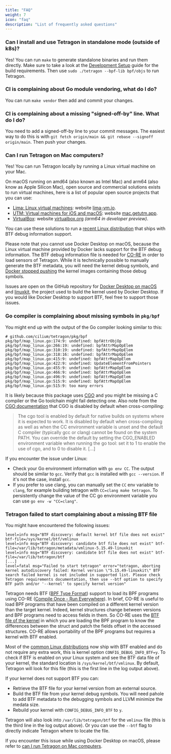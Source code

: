 ```yaml
---
title: "FAQ"
weight: 7
icon: "faq"
description: "List of frequently asked questions"
---
```


### Can I install and use Tetragon in standalone mode (outside of k8s)?

Yes! You can run `make` to generate standalone binaries and run them directly.
Make sure to take a look at the [Development Setup](/docs/contribution-guide/development-setup/)
guide for the build requirements. Then use `sudo ./tetragon --bpf-lib bpf/objs`
to run Tetragon.

### CI is complaining about Go module vendoring, what do I do?

You can run `make vendor` then add and commit your changes.

### CI is complaining about a missing "signed-off-by" line. What do I do?

You need to add a signed-off-by line to your commit messages. The easiest way
to do this is with `git fetch origin/main && git rebase --signoff origin/main`.
Then push your changes.

### Can I run Tetragon on Mac computers?

Yes! You can run Tetragon locally by running a Linux virtual machine on your
Mac.

On macOS running on amd64 (also known as Intel Mac) and arm64 (also know as
Apple Silicon Mac), open source and commercial solutions exists to run virtual
machines, here is a list of popular open source projects that you can use:
- [Lima: Linux virtual machines](https://github.com/lima-vm/lima): website
  [lima-vm.io](https://lima-vm.io/).
- [UTM: Virtual machines for iOS and macOS](https://github.com/utmapp/UTM):
  website [mac.getutm.app](https://mac.getutm.app/).
- [VirtualBox](https://www.virtualbox.org/browser): website
  [virtualbox.org](https://www.virtualbox.org/) _(arm64 in developer preview)_.

You can use these solutions to run a [recent Linux distribution](https://github.com/libbpf/libbpf#bpf-co-re-compile-once--run-everywhere)
that ships with BTF debug information support.

Please note that you cannot use Docker Desktop on macOS, because the Linux
virtual machine provided by Docker lacks support for the BTF debug information.
The BTF debug information file is needed for [CO-RE](https://nakryiko.com/posts/bpf-portability-and-co-re/)
in order to load sensors of Tetragon. While it is technically possible to
manually generate the BTF metadata, you will need the kernel debug symbols, and
[Docker stopped pushing](https://hub.docker.com/r/linuxkit/kernel) the kernel
images containing those debug symbols.

Issues are open on the GitHub repository for [Docker Desktop on macOS](https://github.com/docker/for-mac/issues/6800)
and [linuxkit](https://github.com/linuxkit/linuxkit/issues/3755), the project
used to build the kernel used by Docker Desktop. If you would like Docker
Desktop to support BTF, feel free to support those issues.

### Go compiler is complaining about missing symbols in `pkg/bpf`

You might end up with the output of the Go compiler looking similar to this:
```
# github.com/cilium/tetragon/pkg/bpf
pkg/bpf/map_linux.go:174:9: undefined: bpfAttrObjOp
pkg/bpf/map_linux.go:266:19: undefined: bpfAttrMapOpElem
pkg/bpf/map_linux.go:310:19: undefined: bpfAttrMapOpElem
pkg/bpf/map_linux.go:318:16: undefined: bpfAttrMapOpElem
pkg/bpf/map_linux.go:415:9: undefined: bpfAttrMapOpElem
pkg/bpf/map_linux.go:422:9: undefined: UpdateElementFromPointers
pkg/bpf/map_linux.go:455:9: undefined: bpfAttrMapOpElem
pkg/bpf/map_linux.go:466:9: undefined: bpfAttrMapOpElem
pkg/bpf/map_linux.go:496:9: undefined: bpfAttrMapOpElem
pkg/bpf/map_linux.go:515:9: undefined: bpfAttrMapOpElem
pkg/bpf/map_linux.go:515:9: too many errors
```

It is likely because this package uses [CGO](https://pkg.go.dev/cmd/cgo) and
you might be missing a C compiler or the Go toolchain might fail detecting one.
Also note from the [CGO documentation](https://pkg.go.dev/cmd/cgo) that CGO is
disabled by default when cross-compiling:
> The cgo tool is enabled by default for native builds on systems where it is
> expected to work. It is disabled by default when cross-compiling as well as
> when the CC environment variable is unset and the default C compiler
> (typically gcc or clang) cannot be found on the system PATH. You can override
> the default by setting the CGO_ENABLED environment variable when running the
> go tool: set it to 1 to enable the use of cgo, and to 0 to disable it. [...]

If you encounter the issue under Linux:
- Check your Go environment information with `go env CC`. The output should be
  similar to `gcc`. Verify that `gcc` is installed with `gcc --version`. If
  it's not the case, install `gcc`.
- If you prefer to use clang, you can manually set the `CC` env variable to
  `clang`, for example building tetragon with `CC=clang make tetragon`. To
  persistently change the value of the CC go environment variable you can use
  `go env -w "CC=clang"`.

### Tetragon failed to start complaining about a missing BTF file

You might have encountered the following issues:
```
level=info msg="BTF discovery: default kernel btf file does not exist" btf-file=/sys/kernel/btf/vmlinux
level=info msg="BTF discovery: candidate btf file does not exist" btf-file=/var/lib/tetragon/metadata/vmlinux-5.15.49-linuxkit
level=info msg="BTF discovery: candidate btf file does not exist" btf-file=/var/lib/tetragon/btf
[...]
level=fatal msg="Failed to start tetragon" error="tetragon, aborting kernel autodiscovery failed: Kernel version \"5.15.49-linuxkit\" BTF search failed kernel is not included in supported list. Please check Tetragon requirements documentation, then use --btf option to specify BTF path and/or '--kernel' to specify kernel version"
```

Tetragon needs BTF ([BPF Type Format](https://www.kernel.org/doc/html/latest/bpf/btf.html))
support to load its BPF programs using CO-RE ([Compile Once - Run Everywhere](https://nakryiko.com/posts/bpf-core-reference-guide/)).
In brief, CO-RE is useful to load BPF programs that have been compiled on a
different kernel version than the target kernel. Indeed, kernel structures
change between versions and BPF programs need to access fields in them. So
CO-RE uses the [BTF file of the kernel](https://nakryiko.com/posts/btf-dedup/)
in which you are loading the BPF program to know the differences between the
struct and patch the fields offset in the accessed structures. CO-RE allows
portability of the BPF programs but requires a kernel with BTF enabled.

Most of the [common Linux distributions](https://github.com/libbpf/libbpf#bpf-co-re-compile-once--run-everywhere)
now ship with BTF enabled and do not require any extra work, this is kernel
option `CONFIG_DEBUG_INFO_BTF=y`. To check if BTF is enabled on your Linux
system and see the BTF data file of your kernel, the standard location is
`/sys/kernel/btf/vmlinux`. By default, Tetragon will look for this file (this
is the first line in the log output above).

If your kernel does not support BTF you can:
- Retrieve the BTF file for your kernel version from an external source.
- Build the BTF file from your kernel debug symbols. You will need pahole to
  add BTF metadata to the debugging symbols and LLVM minimize the medata size.
- Rebuild your kernel with `CONFIG_DEBUG_INFO_BTF` to `y`.

Tetragon will also look into `/var/lib/tetragon/btf` for the `vmlinux` file
(this is the third line in the log output above). Or you can use the `--btf`
flag to directly indicate Tetragon where to locate the file.

If you encounter this issue while using Docker Desktop on macOS, please refer
to [can I run Tetragon on Mac computers](#can-i-run-tetragon-on-mac-computers).

